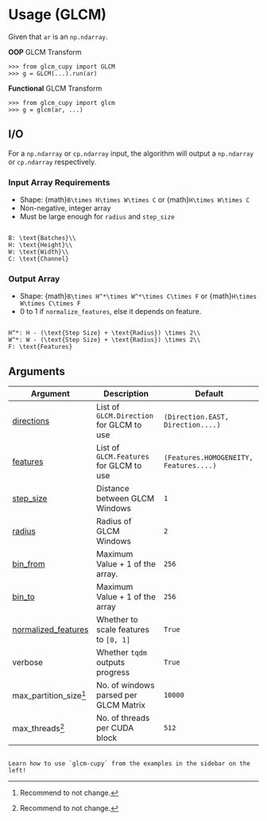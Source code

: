 # Usage (GLCM)

Given that `ar` is an `np.ndarray`.

**OOP** GLCM Transform

```pycon
>>> from glcm_cupy import GLCM
>>> g = GLCM(...).run(ar)
```

**Functional** GLCM Transform

```pycon
>>> from glcm_cupy import glcm
>>> g = glcm(ar, ...)
```

## I/O

For a `np.ndarray` or `cp.ndarray` input, the algorithm will output a
`np.ndarray` or `cp.ndarray` respectively.

### Input Array Requirements

- Shape: {math}`B\times H\times W\times C` or {math}`H\times W\times C`
- Non-negative, integer array
- Must be large enough for `radius` and `step_size`

```{math}

B: \text{Batches}\\
H: \text{Height}\\
W: \text{Width}\\
C: \text{Channel}
```

### Output Array

- Shape: {math}`B\times H^*\times W^*\times C\times F` or {math}`H\times W\times C\times F`
- 0 to 1 if `normalize_features`, else it depends on feature.

```{math}

H^*: H - (\text{Step Size} + \text{Radius}) \times 2\\
W^*: W - (\text{Step Size} + \text{Radius}) \times 2\\
F: \text{Features}
```

## Arguments

| Argument                           | Description                              | Default                                |
|------------------------------------|------------------------------------------|----------------------------------------|
| [directions](../direction)         | List of `GLCM.Direction` for GLCM to use | `(Direction.EAST, Direction....)`      |
| [features](../features)            | List of `GLCM.Features` for GLCM to use  | `(Features.HOMOGENEITY, Features....)` |
| [step_size](../radius_step_size)   | Distance between GLCM Windows            | `1`                                    |
| [radius](../radius_step_size)      | Radius of GLCM Windows                   | `2`                                    |
| [bin_from](../binning)             | Maximum Value + 1 of the array.          | `256`                                  |
| [bin_to](../binning)               | Maximum Value + 1 of the array           | `256`                                  |
| [normalized_features](../features) | Whether to scale features to `[0, 1]`    | `True`                                 |
| verbose                            | Whether `tqdm` outputs progress          | `True`                                 |
| max_partition_size[^*]             | No. of windows parsed per GLCM Matrix    | `10000`                                |
| max_threads[^*]                    | No. of threads per CUDA block            | `512`                                  |

[^*]: Recommend to not change.

```{seealso}

Learn how to use `glcm-cupy` from the examples in the sidebar on the left!
```

